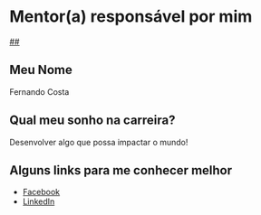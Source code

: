 # Mentor(a) responsável por mim

[##](##)

## Meu Nome

Fernando Costa

## Qual meu sonho na carreira?

Desenvolver algo que possa impactar o mundo!

## Alguns links para me conhecer melhor

- [Facebook](https://www.facebook.com/Fernando.Coastt)  
- [LinkedIn](https://www.linkedin.com/in/fernando-costa-nogueira/)
